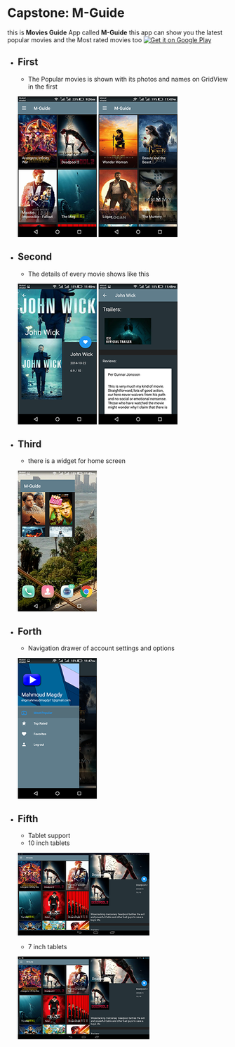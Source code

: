 # Capstone: M-Guide
this is __Movies Guide__ App called **M-Guide**
	this app can show you the latest popular movies and the Most rated movies too
<a href='https://play.google.com/store/apps/details?id=com.magdy.mguide&pcampaignid=MKT-Other-global-all-co-prtnr-py-PartBadge-Mar2515-1'><img alt='Get it on Google Play' src='https://play.google.com/intl/en_us/badges/images/generic/en_badge_web_generic.png'/></a>	
	
* ## First
	
	* The Popular movies is shown with its photos and names on GridView in the first 

	![screenshot here](/screens/1.png)
	![screenshot here](/screens/11.png)
	
* ## Second

	* The details of every movie shows like this

	![screenshot here](/screens/3.png)
	![screenshot here](/screens/4.png)

* ## Third

	* there is a widget for home screen
	
	![screenshot here](/screens/5.png)
	
* ## Forth

	* Navigation drawer of account settings and options 

	![screenshot here](/screens/2.png)

* ## Fifth

	* Tablet support
	* 10 inch tablets
	
	![screenshot here](/screens/inch10_screen.png)
	
	* 7 inch tablets
	
	![screenshot here](/screens/inch7.png) 
	
	
	
	